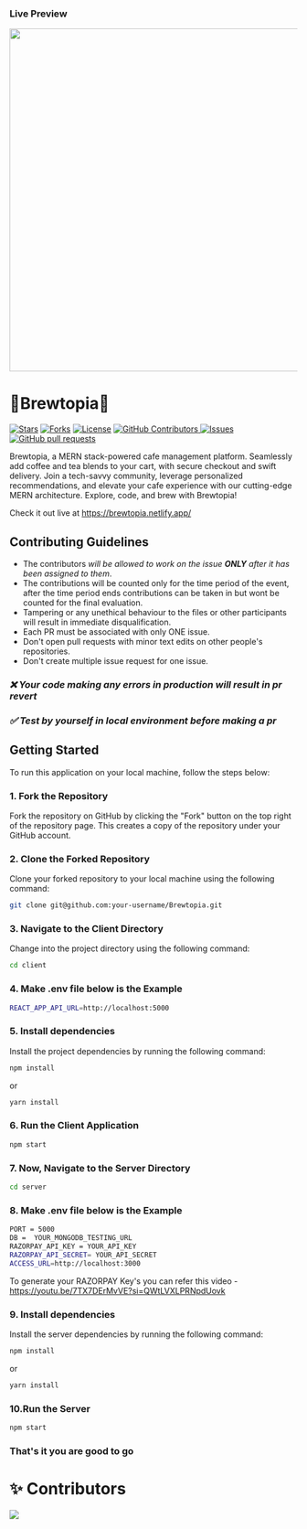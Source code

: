 ### Live Preview
<img src="https://github.com/nandita27iitp/Brewtopia/assets/94813932/a9aa824e-14b2-4a5d-a3ce-b8dd188b5452" width="600" />

# 🤎Brewtopia🤎
<p align='left'>
 <p align='left'>
    <a href='https://github.com/Open-Source-Chandigarh/Brewtopia/stargazers'><img alt='Stars' src='https://img.shields.io/github/stars/Open-Source-Chandigarh/Brewtopia?color=abc0d3'/></a>
    <a href='https://github.com/Open-Source-Chandigarh/Brewtopia/forks'><img alt='Forks' src='https://img.shields.io/github/forks/Open-Source-Chandigarh/Brewtopia?color=abc0d3'/></a>
    <a href='https://github.com/Open-Source-Chandigarh/Brewtopia/blob/main/LICENSE'><img alt='License' src='https://img.shields.io/github/license/Open-Source-Chandigarh/Brewtopia?color=abc0d3'/></a>
    <a href="https://github.com/Open-Source-Chandigarh/Brewtopia/graphs/contributors">
      <img alt="GitHub Contributors" src="https://img.shields.io/github/contributors/Open-Source-Chandigarh/Brewtopia" />
    </a>
    <a href="https://github.com/Open-Source-Chandigarh/Brewtopia/issues">
      <img alt="Issues" src="https://img.shields.io/github/issues/Open-Source-Chandigarh/Brewtopia?color=0088ff" />
    </a>
    <a href="https://github.com/Open-Source-Chandigarh/Brewtopia/pulls">
      <img alt="GitHub pull requests" src="https://img.shields.io/github/issues-pr/Open-Source-Chandigarh/Brewtopia?color=0088ff" />
    </a>
 </p>
</p>

Brewtopia, a MERN stack-powered cafe management platform. Seamlessly add coffee and tea blends to your cart, with secure checkout and swift delivery. Join a tech-savvy community, leverage personalized recommendations, and elevate your cafe experience with our cutting-edge MERN architecture. Explore, code, and brew with Brewtopia!

Check it out live at https://brewtopia.netlify.app/

## Contributing Guidelines
- The contributors _will be allowed to work on the issue **ONLY** after it has been assigned to them_.
- The contributions will be counted only for the time period of the event, after the time period ends contributions can be taken in but wont be counted for the final evaluation.
- Tampering or any unethical behaviour to the files or other participants will result in immediate disqualification.
- Each PR must be associated with only ONE issue.
- Don't open pull requests with minor text edits on other people's repositories.
- Don't create multiple issue request for one issue.

### _**❌ Your code making any errors in production will result in pr revert**_
### _**✅ Test by yourself in local environment before making a pr**_

## Getting Started

To run this application on your local machine, follow the steps below:

### 1. Fork the Repository

Fork the repository on GitHub by clicking the "Fork" button on the top right of the repository page. This creates a copy of the repository under your GitHub account.

### 2. Clone the Forked Repository

Clone your forked repository to your local machine using the following command:

```bash
git clone git@github.com:your-username/Brewtopia.git
```

### 3. Navigate to the Client Directory

Change into the project directory using the following command:

```bash
cd client
```
### 4. Make .env file below is the Example

```bash
REACT_APP_API_URL=http://localhost:5000
```

### 5. Install dependencies

Install the project dependencies by running the following command:

```bash
npm install
```

or

```bash
yarn install
```

### 6. Run the Client Application

```bash
npm start
```

### 7. Now, Navigate to the Server Directory

```bash
cd server
```

### 8. Make .env file below is the Example

```bash
PORT = 5000
DB =  YOUR_MONGODB_TESTING_URL
RAZORPAY_API_KEY = YOUR_API_KEY
RAZORPAY_API_SECRET= YOUR_API_SECRET
ACCESS_URL=http://localhost:3000
```

To generate your RAZORPAY Key's you can refer this video - https://youtu.be/7TX7DErMvVE?si=QWtLVXLPRNpdUovk

### 9. Install dependencies

Install the server dependencies by running the following command:

```bash
npm install
```

or

```bash
yarn install
```

### 10.Run the Server

```bash
npm start
```

### That's it you are good to go

# ✨ Contributors

<a href="https://github.com/Open-Source-Chandigarh/Brewtopia/graphs/contributors">
  <img src="https://contrib.rocks/image?repo=Open-Source-Chandigarh/Brewtopia" />
</a>

